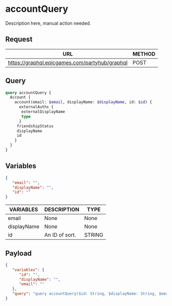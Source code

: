 # accountQuery

Description here, manual action needed.

## Request
| URL | METHOD |
| - | - |
| https://graphql.epicgames.com/partyhub/graphql | POST |

## Query
```graphql
query accountQuery {
  Account {
    account(email: $email, displayName: $displayName, id: $id) {
      externalAuths {
       externalDisplayName
       type
      }
     friendshipStatus
     displayName
     id
    }
  }
}
```

## Variables
```json
{
   "email": "",
   "displayName": "",
   "id": ""
}
```
| VARIABLES | DESCRIPTION | TYPE |
| - | - | - |
| email | None | None |
| displayName | None | None |
| id | An ID of sort. | STRING |

## Payload
```json
{
   "variables": {
      "id": "",
      "displayName": "",
      "email": ""
   },
   "query": "query accountQuery($id: String, $displayName: String, $email: String) { Account { account(id: $id, displayName: $displayName, email: $email) { id, displayName, friendshipStatus externalAuths { type externalDisplayName } } } }"
}
```
